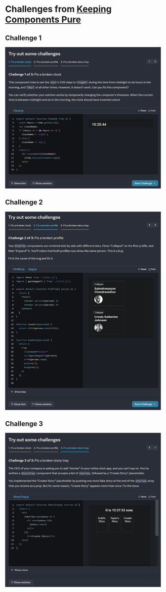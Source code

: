 # Challenges from [Keeping Components Pure](https://beta.reactjs.org/learn/keeping-components-pure "link")

## Challenge 1
![screenshot](./screenshots/1.png "Demo")

## Challenge 2
![screenshot](./screenshots/2.png "Demo")

## Challenge 3
![screenshot](./screenshots/3.png "Demo")